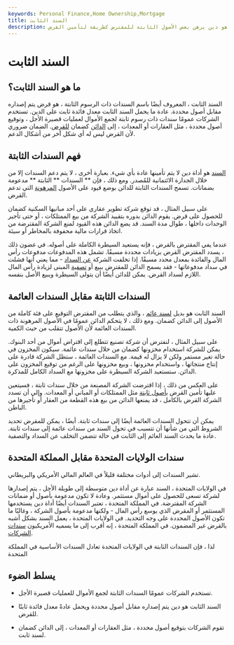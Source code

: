 ```yaml
---
keywords: Personal Finance,Home Ownership,Mortgage
title: السند الثابت
description: السند الثابت هو دين يرهن بعض الأصول الثابتة للمقترض كطريقة لتأمين القرض.
---
```


# السند الثابت
## ما هو السند الثابت؟

السند الثابت ، المعروف أيضًا باسم السندات ذات الرسوم الثابتة ، هو قرض يتم إصداره مقابل أصول محددة. عادة ما يحمل السند الثابت معدل فائدة ثابت على الدين. تستخدم الشركات عمومًا سندات ذات رسوم ثابتة لجمع الأموال لعمليات قصيرة الأجل ، وتوقيع أصول محددة ، مثل العقارات أو المعدات ، إلى [الدائن](/creditor) كضمان [للقرض](/collateral). الضمان ضروري لأن القرض ليس له أي شكل آخر من أشكال الدعم.

## فهم السندات الثابتة

[السند](/debenture) هو أداة دين لا يتم تأمينها عادة بأي شيء. بعبارة أخرى ، لا يتم دعم السندات إلا من خلال الجدارة الائتمانية للمُصدر. ومع ذلك ، فإن ** السندات ** الثابتة ** مدعومة بضمانات. تسمح السندات الثابتة للدائن بوضع قيود على الأصول [المرهونة](/mortgage) التي تدعم القرض.

على سبيل المثال ، قد توقع شركة تطوير عقاري على أحد مبانيها السكنية كضمان للحصول على قرض. يقوم الدائن بدوره بتقييد الشركة من بيع الممتلكات ، أو حتى تأجير الوحدات داخلها ، طوال مدة السند. قد يضع الدائن هذه القيود لمنع الشركة المقترضة من اتخاذ قرارات مالية محفوفة بالمخاطر أو سيئة.

عندما يفي المقترض بالقرض ، فإنه يستعيد السيطرة الكاملة على أصوله. في غضون ذلك ، يسدد المقترض القرض بزيادات محددة مسبقًا. تشمل هذه المدفوعات مدفوعات رأس المال والفائدة بمعدل محدد مسبقًا. إذا تخلفت الشركة [عن السداد](/default2) - مما يعني أنها فشلت في سداد مدفوعاتها - فقد يسمح الدائن للمقترض ببيع أو [تصفية](/liquidation) المبنى لزيادة رأس المال اللازم لسداد القرض. يمكن للدائن أيضًا أن يتولى السيطرة ويبيع الأصل بنفسه.

## السندات الثابتة مقابل السندات العائمة

السند الثابت هو بديل [لسند عائم](/floating_charge) ، والذي يتطلب من المقترض التوقيع على فئة كاملة من الأصول إلى الدائن كضمان. ومع ذلك ، لا يتحكم الدائن عمومًا في الأصول المرهونة ذات السندات العائمة لأن الأصول تتقلب من حيث الكمية.

على سبيل المثال ، لنفترض أن شركة تصنيع تتطلع إلى اقتراض أموال من أحد البنوك. يمكن للشركة استخدام مخزونها كضمان من خلال سندات عائمة. سيكون المخزون في حالة تغير مستمر ولكن لا يزال له قيمة. مع السندات العائمة ، ستظل الشركة قادرة على إنتاج منتجاتها ، واستخدام مخزونها ، وبيع مخزونها على الرغم من توقيع المخزون على الدائن. ستستعيد الشركة السيطرة على مخزونها مع السداد الكامل للمذكرة.

على العكس من ذلك ، إذا اقترضت الشركة المصنعة من خلال سندات ثابتة ، فسيتعين عليها تأمين القرض [بأصول ثابتة](/fixedasset) مثل الممتلكات أو المباني أو المعدات. وإلى أن تسدد الشركة القرض بالكامل ، قد يمنعها الدائن من بيع هذه القطعة من العقار أو تأجيرها من الباطن.

يمكن أن تتحول السندات العائمة أيضًا إلى سندات ثابتة. أيضًا ، يمكن للمقرض تحديد الشروط التي من شأنها أن تتسبب في تحول السند من سندات عائمة إلى سندات ثابتة. عادة ما يحدث السند العائم إلى الثابت في حالة تتضمن التخلف عن السداد والتصفية.

## سندات الولايات المتحدة مقابل المملكة المتحدة

تشير السندات إلى أدوات مختلفة قليلاً في العالم المالي الأمريكي والبريطاني.

في الولايات المتحدة ، السند عبارة عن أداة دين متوسطة إلى طويلة الأجل ، يتم إصدارها لشركة تسعى للحصول على أموال مستثمر. وعادة لا تكون مدعومة بأصول أو ضمانات الشركة المقترضة. في المملكة المتحدة ، تعتبر السندات أيضًا أداة دين يستخدمها المستثمر أو المقرض الذي يوسع رأس المال - ولكنها مدعومة بأصول الشركة ، وغالبًا ما تكون الأصول المحددة على وجه التحديد. في الولايات المتحدة ، يعمل السند بشكل أشبه بالقرض غير المضمون. في المملكة المتحدة ، إنه أقرب إلى ما يسميه الأمريكيون [سندات الشركات](/corporatebond).

لذا ، فإن السندات الثابتة في الولايات المتحدة تعادل السندات الأساسية في المملكة المتحدة

## يسلط الضوء

- تستخدم الشركات عمومًا السندات الثابتة لجمع الأموال للعمليات قصيرة الأجل.

- السند الثابت هو دين يتم إصداره مقابل أصول محددة ويحمل عادةً معدل فائدة ثابتًا للقرض.

- تقوم الشركات بتوقيع أصول محددة ، مثل العقارات أو المعدات ، إلى الدائن كضمان لسند ثابت.

